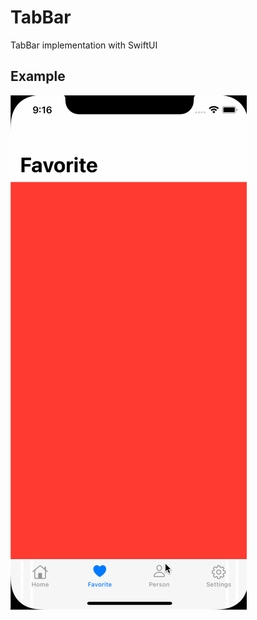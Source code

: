 # TabBar
TabBar implementation with SwiftUI 

## Example

![TabBarExample](/TabBarExample.gif?raw=true "Tab Bar Example")
